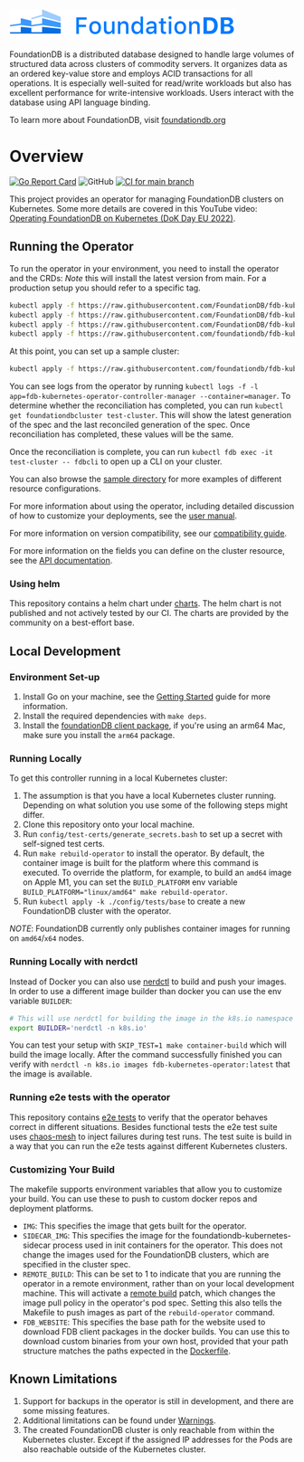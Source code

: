 <img alt="FoundationDB logo" src="docs/FDB_logo.png?raw=true" width="400">

FoundationDB is a distributed database designed to handle large volumes of structured data across clusters of commodity servers.
It organizes data as an ordered key-value store and employs ACID transactions for all operations.
It is especially well-suited for read/write workloads but also has excellent performance for write-intensive workloads.
Users interact with the database using API language binding.

To learn more about FoundationDB, visit [foundationdb.org](https://www.foundationdb.org/)

# Overview

[![Go Report Card](https://goreportcard.com/badge/github.com/FoundationDB/fdb-kubernetes-operator)](https://goreportcard.com/report/github.com/FoundationDB/fdb-kubernetes-operator)
![GitHub](https://img.shields.io/github/license/FoundationDB/fdb-kubernetes-operator)
[![CI for main branch](https://github.com/FoundationDB/fdb-kubernetes-operator/actions/workflows/pull_request.yml/badge.svg)](https://github.com/FoundationDB/fdb-kubernetes-operator/actions/workflows/pull_request.yml)

This project provides an operator for managing FoundationDB clusters on Kubernetes.
Some more details are covered in this YouTube video: [Operating FoundationDB on Kubernetes (DoK Day EU 2022)](https://www.youtube.com/watch?v=Kf3kquvuing).

## Running the Operator

To run the operator in your environment, you need to install the operator and the CRDs:
*Note* this will install the latest version from main.
For a production setup you should refer to a specific tag.

```bash
kubectl apply -f https://raw.githubusercontent.com/FoundationDB/fdb-kubernetes-operator/main/config/crd/bases/apps.foundationdb.org_foundationdbclusters.yaml
kubectl apply -f https://raw.githubusercontent.com/FoundationDB/fdb-kubernetes-operator/main/config/crd/bases/apps.foundationdb.org_foundationdbbackups.yaml
kubectl apply -f https://raw.githubusercontent.com/FoundationDB/fdb-kubernetes-operator/main/config/crd/bases/apps.foundationdb.org_foundationdbrestores.yaml
kubectl apply -f https://raw.githubusercontent.com/foundationdb/fdb-kubernetes-operator/main/config/samples/deployment.yaml
```

At this point, you can set up a sample cluster:

```bash
kubectl apply -f https://raw.githubusercontent.com/foundationdb/fdb-kubernetes-operator/main/config/samples/cluster.yaml
```

You can see logs from the operator by running `kubectl logs -f -l app=fdb-kubernetes-operator-controller-manager --container=manager`.
To determine whether the reconciliation has completed, you can run `kubectl get foundationdbcluster test-cluster`.
This will show the latest generation of the spec and the last reconciled generation of the spec.
Once reconciliation has completed, these values will be the same.

Once the reconciliation is complete, you can run `kubectl fdb exec -it test-cluster -- fdbcli` to open up a CLI on your cluster.

You can also browse the [sample directory](config/samples) for more examples of different resource configurations.

For more information about using the operator, including detailed discussion of how to customize your deployments, see the [user manual](docs/manual/index.md).

For more information on version compatibility, see our [compatibility guide](docs/compatibility.md).

For more information on the fields you can define on the cluster resource, see the [API documentation](docs/cluster_spec.md).

### Using helm

This repository contains a helm chart under [charts](./charts).
The helm chart is not published and not actively tested by our CI.
The charts are provided by the community on a best-effort base.

## Local Development

### Environment Set-up

1. Install Go on your machine, see the [Getting Started](https://golang.org/doc/install) guide for more information.
1. Install the required dependencies with `make deps`.
1. Install the [foundationDB client package](https://github.com/apple/foundationdb/releases), if you're using an arm64 Mac, make sure you install the `arm64` package.

### Running Locally

To get this controller running in a local Kubernetes cluster:

1. The assumption is that you have a local Kubernetes cluster running.
   Depending on what solution you use some of the following steps might differ.
1. Clone this repository onto your local machine.
1. Run `config/test-certs/generate_secrets.bash` to set up a secret with
   self-signed test certs.
1. Run `make rebuild-operator` to install the operator. By default, the
   container image is built for the platform where this command is executed.
   To override the platform, for example, to build an `amd64` image on Apple M1,
   you can set the `BUILD_PLATFORM` env variable `BUILD_PLATFORM="linux/amd64" make rebuild-operator`.
1. Run `kubectl apply -k ./config/tests/base` to create a new FoundationDB cluster with the operator.

_NOTE_: FoundationDB currently only publishes container images for running on `amd64`/`x64` nodes.

### Running Locally with nerdctl

Instead of Docker you can also use [nerdctl](https://github.com/containerd/nerdctl) to build and push your images.
In order to use a different image builder than docker you can use the env variable `BUILDER`:

```bash
# This will use nerdctl for building the image in the k8s.io namespace
export BUILDER='nerdctl -n k8s.io'
```

You can test your setup with `SKIP_TEST=1 make container-build` which will build the image locally.
After the command successfully finished you can verify with `nerdctl -n k8s.io images fdb-kubernetes-operator:latest` that the image is available.

### Running e2e tests with the operator

This repository contains [e2e tests](./e2e/README.md) to verify that the operator behaves correct in different situations.
Besides functional tests the e2e test suite uses [chaos-mesh](https://chaos-mesh.org) to inject failures during test runs.
The test suite is build in a way that you can run the e2e tests against different Kubernetes clusters.

### Customizing Your Build

The makefile supports environment variables that allow you to customize your build. You can use these to push to custom docker repos and deployment platforms.

* `IMG`: This specifies the image that gets built for the operator.
* `SIDECAR_IMG`: This specifies the image for the foundationdb-kubernetes-sidecar process used in init containers for the operator. This does not change the images used for the FoundationDB clusters, which are specified in the cluster spec.
* `REMOTE_BUILD`: This can be set to 1 to indicate that you are running the operator in a remote environment, rather than on your local development machine. This will activate a [remote build](config/development/remote_build.yaml) patch, which changes the image pull policy in the operator's pod spec. Setting this also tells the Makefile to push images as part of the `rebuild-operator` command.
* `FDB_WEBSITE`: This specifies the base path for the website used to download FDB client packages in the docker builds. You can use this to download custom binaries from your own host, provided that your path structure matches the paths expected in the [Dockerfile](Dockerfile).

## Known Limitations

1. Support for backups in the operator is still in development, and there are some missing features.
1. Additional limitations can be found under [Warnings](docs/manual/warnings.md).
1. The created FoundationDB cluster is only reachable from within the Kubernetes cluster. Except if the assigned IP addresses for the Pods are also reachable outside of the Kubernetes cluster.
